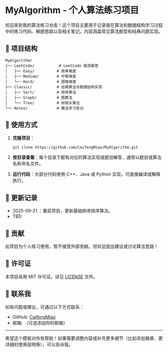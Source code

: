 # MyAlgorithm - 个人算法练习项目

欢迎来到我的算法练习仓库！这个项目主要用于记录我在算法和数据结构学习过程中的练习代码、解题思路以及相关笔记。内容涵盖常见算法题型和经典问题实现。

## 📂 项目结构

```
MyAlgorithm/
├── LeetCode/           # LeetCode 题目解答
│   ├── Easy/          # 简单难度
│   ├── Medium/        # 中等难度
│   └── Hard/          # 困难难度
├── Classic/           # 经典算法与数据结构实现
│   ├── Sort/          # 排序算法
│   ├── Graph/         # 图算法
│   └── Tree/          # 树相关算法
└── Notes/             # 算法学习笔记
```

## 🚀 使用方式

1. **克隆项目**：
   ```bash
   git clone https://github.com/CaifengMiao/MyAlgorithm.git
   ```

2. **按目录查看**：每个目录下都有对应的算法实现或题目解答，通常以题目或算法名称命名文件。

3. **运行代码**：大部分代码使用 C++、Java 或 Python 实现，可直接编译或解释执行。

## 📝 更新记录

-  2025-09-21 ：重启项目，更新基础排序排序算法。
-  TBD

## 🤝 贡献

此项目为个人练习使用，暂不接受外部贡献。但欢迎提出建议或讨论算法思路！

## 📜 许可证

本项目采用 MIT 许可证。详见 [LICENSE](LICENSE) 文件。

## 📧 联系我

如有问题或建议，可通过以下方式联系：
- GitHub: [CaifengMiao](https://github.com/CaifengMiao)
- 邮箱: （可选添加你的邮箱）

---
希望这个模板对你有帮助！如果需要调整内容或补充更多细节（比如添加徽章、更详细的使用说明等），可以告诉我。
